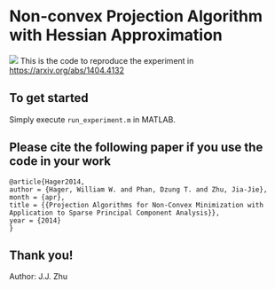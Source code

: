 # Non-convex Projection Algorithm with Hessian Approximation
![]({{site.baseurl}}//plot.png)
This is the code to reproduce the experiment in https://arxiv.org/abs/1404.4132

## To get started
Simply execute `run_experiment.m` in MATLAB.

## Please cite the following paper if you use the code in your work
```
@article{Hager2014,
author = {Hager, William W. and Phan, Dzung T. and Zhu, Jia-Jie},
month = {apr},
title = {{Projection Algorithms for Non-Convex Minimization with Application to Sparse Principal Component Analysis}},
year = {2014}
}
```

## Thank you!
Author: J.J. Zhu
